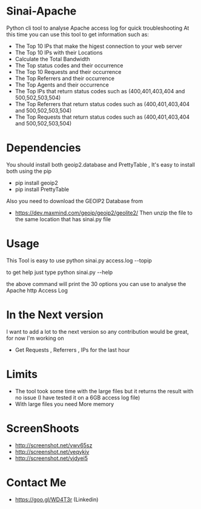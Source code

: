 # Sinai-Apache
Python cli tool to analyse Apache access log for quick troubleshooting
At this time you can use this tool to get information such as:

- The Top 10 IPs that make the higest connection to your web server
- The Top 10 IPs with their Locations
- Calculate the Total Bandwidth 
- The Top status codes and their occurrence
- The Top 10 Requests and their occurrence
- The Top Referrers and their occurrence
- The Top Agents and their occurrence
- The Top IPs that return status codes such as (400,401,403,404 and 500,502,503,504)
- The Top Referrers that return status codes such as (400,401,403,404 and 500,502,503,504)
- The Top Requests that return status codes such as (400,401,403,404 and 500,502,503,504)

# Dependencies
You should install both geoip2.database and PrettyTable , It's easy to install both using the pip
- pip install geoip2
- pip install PrettyTable

Also you need to download the GEOIP2 Database from
- https://dev.maxmind.com/geoip/geoip2/geolite2/
Then unzip the file to the same location that has sinai.py file

# Usage
This Tool is easy to use 
python sinai.py access.log  --topip

to get help just type
python sinai.py --help 

the above command will print the 30 options you can use to analyse the Apache http Access Log

# In the Next version
I want to add a lot to the next version so any contribution would be great, for now I'm working on

- Get Requests , Referrers , IPs for the last hour

# Limits
- The tool took some time with the large files but it returns the result with no issue (I have tested it on a 6GB access log file)
- With large files you need More memory 

# ScreenShoots
- http://screenshot.net/vwv65sz
- http://screenshot.net/veqykiv
- http://screenshot.net/vjdyei5

# Contact Me
- https://goo.gl/WD4T3r (Linkedin)
